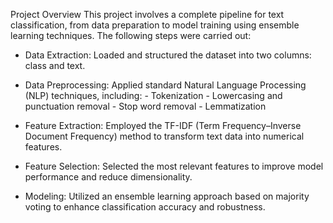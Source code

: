 Project Overview
This project involves a complete pipeline for text classification, from data preparation to model training using ensemble learning techniques. The following steps were carried out:

* Data Extraction:
    Loaded and structured the dataset into two columns: class and text.

* Data Preprocessing:
    Applied standard Natural Language Processing (NLP) techniques, including:
        - Tokenization
        - Lowercasing and punctuation removal
        - Stop word removal
        - Lemmatization

* Feature Extraction:
  Employed the TF-IDF (Term Frequency–Inverse Document Frequency) method to transform text data into numerical features.

* Feature Selection:
  Selected the most relevant features to improve model performance and reduce dimensionality.

* Modeling:
  Utilized an ensemble learning approach based on majority voting to enhance classification accuracy and robustness.

